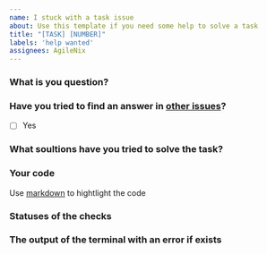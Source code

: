 ```yaml
---
name: I stuck with a task issue
about: Use this template if you need some help to solve a task
title: "[TASK] [NUMBER]"
labels: 'help wanted'
assignees: AgileNix
---
```


### What is you question?

### Have you tried to find an answer in [other issues](https://github.com/AgileNix/coderslang-feedback/issues?q=is%3Aissue)? 
- [ ] Yes

### What soultions have you tried to solve the task?

### Your code
Use [markdown](https://guides.github.com/features/mastering-markdown/#GitHub-flavored-markdown) to hightlight the code

### Statuses of the checks

### The output of the terminal with an error if exists
